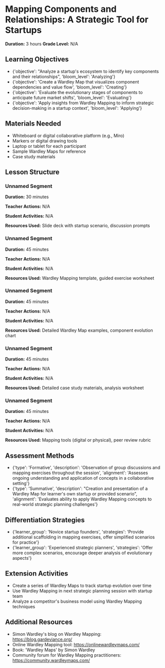 # Mapping Components and Relationships: A Strategic Tool for Startups

**Duration:** 3 hours
**Grade Level:** N/A

## Learning Objectives
- {'objective': "Analyze a startup's ecosystem to identify key components and their relationships", 'bloom_level': 'Analyzing'}
- {'objective': 'Create a Wardley Map that visualizes component dependencies and value flow', 'bloom_level': 'Creating'}
- {'objective': 'Evaluate the evolutionary stages of components to anticipate future market shifts', 'bloom_level': 'Evaluating'}
- {'objective': 'Apply insights from Wardley Mapping to inform strategic decision-making in a startup context', 'bloom_level': 'Applying'}

## Materials Needed
- Whiteboard or digital collaborative platform (e.g., Miro)
- Markers or digital drawing tools
- Laptop or tablet for each participant
- Sample Wardley Maps for reference
- Case study materials

## Lesson Structure
### Unnamed Segment
**Duration:** 30 minutes

**Teacher Actions:** N/A

**Student Activities:** N/A

**Resources Used:** Slide deck with startup scenario, discussion prompts

### Unnamed Segment
**Duration:** 45 minutes

**Teacher Actions:** N/A

**Student Activities:** N/A

**Resources Used:** Wardley Mapping template, guided exercise worksheet

### Unnamed Segment
**Duration:** 45 minutes

**Teacher Actions:** N/A

**Student Activities:** N/A

**Resources Used:** Detailed Wardley Map examples, component evolution chart

### Unnamed Segment
**Duration:** 45 minutes

**Teacher Actions:** N/A

**Student Activities:** N/A

**Resources Used:** Detailed case study materials, analysis worksheet

### Unnamed Segment
**Duration:** 45 minutes

**Teacher Actions:** N/A

**Student Activities:** N/A

**Resources Used:** Mapping tools (digital or physical), peer review rubric

## Assessment Methods
- {'type': 'Formative', 'description': 'Observation of group discussions and mapping exercises throughout the session', 'alignment': 'Assesses ongoing understanding and application of concepts in a collaborative setting'}
- {'type': 'Summative', 'description': "Creation and presentation of a Wardley Map for learner's own startup or provided scenario", 'alignment': 'Evaluates ability to apply Wardley Mapping concepts to real-world strategic planning challenges'}

## Differentiation Strategies
- {'learner_group': 'Novice startup founders', 'strategies': 'Provide additional scaffolding in mapping exercises, offer simplified scenarios for practice'}
- {'learner_group': 'Experienced strategic planners', 'strategies': 'Offer more complex scenarios, encourage deeper analysis of evolutionary aspects'}

## Extension Activities
- Create a series of Wardley Maps to track startup evolution over time
- Use Wardley Mapping in next strategic planning session with startup team
- Analyze a competitor's business model using Wardley Mapping techniques

## Additional Resources
- Simon Wardley's blog on Wardley Mapping: https://blog.gardeviance.org/
- Online Wardley Mapping tool: https://onlinewardleymaps.com/
- Book: 'Wardley Maps' by Simon Wardley
- Community forum for Wardley Mapping practitioners: https://community.wardleymaps.com/
